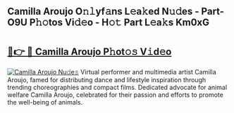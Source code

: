 ## Camilla Aroujo O𝚗𝚕yf𝚊ns L𝚎a𝚔ed N𝚞𝚍es - Part-O9U P𝚑𝚘tos Vi𝚍𝚎o - H𝚘𝚝 Part L𝚎a𝚔s Km0xG

# <h2><a href="http://kf4yi3.oniu.top/?m=Camilla+Aroujo">🔗👉 🔴 Camilla Aroujo P𝚑ot𝚘𝚜 V𝚒d𝚎o</a></h2>

[![Camilla Aroujo Nu𝚍e𝚜](https://i.imgur.com/0qMVB7G.gif)](http://kf4yi3.oniu.top/?m=Camilla+Aroujo)
Virtual performer and multimedia artist Camilla Aroujo, famed for distributing dance and lifestyle inspiration through trending choreographies and compact films. Dedicated advocate for animal welfare Camilla Aroujo, celebrated for their passion and efforts to promote the well-being of animals.  
